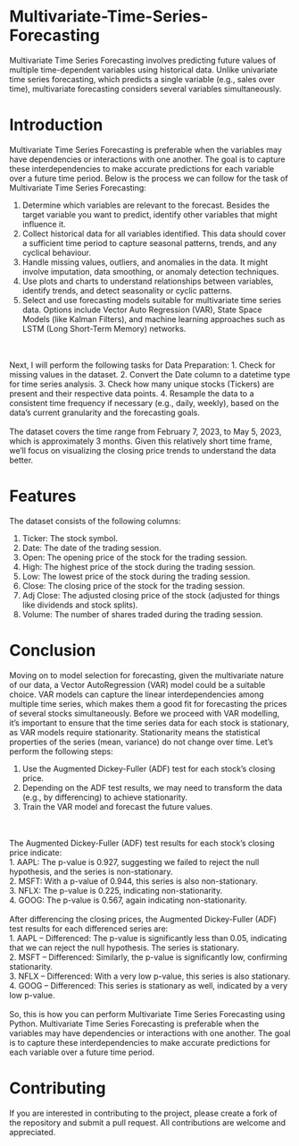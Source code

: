 # Multivariate-Time-Series-Forecasting
Multivariate Time Series Forecasting involves predicting future values of multiple time-dependent variables using historical data. Unlike univariate time series forecasting, which predicts a single variable (e.g., sales over time), multivariate forecasting considers several variables simultaneously. 
# Introduction
Multivariate Time Series Forecasting is preferable when the variables may have dependencies or interactions with one another. The goal is to capture these interdependencies to make accurate predictions for each variable over a future time period. Below is the process we can follow for the task of Multivariate Time Series Forecasting:
1. Determine which variables are relevant to the forecast. Besides the target variable you want to predict, identify other variables that might influence it.
2. Collect historical data for all variables identified. This data should cover a sufficient time period to capture seasonal patterns, trends, and any cyclical behaviour.
3. Handle missing values, outliers, and anomalies in the data. It might involve imputation, data smoothing, or anomaly detection techniques.
4. Use plots and charts to understand relationships between variables, identify trends, and detect seasonality or cyclic patterns.
5. Select and use forecasting models suitable for multivariate time series data. Options include Vector Auto Regression (VAR), State Space Models (like Kalman Filters), and machine learning approaches such as LSTM (Long Short-Term Memory) networks.
<br>
<br>
Next, I will perform the following tasks for Data Preparation:
1. Check for missing values in the dataset.
2. Convert the Date column to a datetime type for time series analysis.
3. Check how many unique stocks (Tickers) are present and their respective data points.
4. Resample the data to a consistent time frequency if necessary (e.g., daily, weekly), based on the data’s current granularity and the forecasting goals.
<br>
<br>
The dataset covers the time range from February 7, 2023, to May 5, 2023, which is approximately 3 months. Given this relatively short time frame, we’ll focus on visualizing the closing price trends to understand the data better.

# Features
The dataset consists of the following columns:
1. Ticker: The stock symbol.
2. Date: The date of the trading session.
3. Open: The opening price of the stock for the trading session.
4. High: The highest price of the stock during the trading session.
5. Low: The lowest price of the stock during the trading session.
6. Close: The closing price of the stock for the trading session.
7. Adj Close: The adjusted closing price of the stock (adjusted for things like dividends and stock splits).
8. Volume: The number of shares traded during the trading session.

# Conclusion
Moving on to model selection for forecasting, given the multivariate nature of our data, a Vector AutoRegression (VAR) model could be a suitable choice. VAR models can capture the linear interdependencies among multiple time series, which makes them a good fit for forecasting the prices of several stocks simultaneously. Before we proceed with VAR modelling, it’s important to ensure that the time series data for each stock is stationary, as VAR models require stationarity. Stationarity means the statistical properties of the series (mean, variance) do not change over time. Let’s perform the following steps:
1. Use the Augmented Dickey-Fuller (ADF) test for each stock’s closing price.
2. Depending on the ADF test results, we may need to transform the data (e.g., by differencing) to achieve stationarity.
3. Train the VAR model and forecast the future values.
<br>
<br>
The Augmented Dickey-Fuller (ADF) test results for each stock’s closing price indicate:
<br>
1. AAPL: The p-value is 0.927, suggesting we failed to reject the null hypothesis, and the series is non-stationary.
<br>
2. MSFT: With a p-value of 0.944, this series is also non-stationary.
<br>
3. NFLX: The p-value is 0.225, indicating non-stationarity.
<br>
4. GOOG: The p-value is 0.567, again indicating non-stationarity.
<br>
<br>
After differencing the closing prices, the Augmented Dickey-Fuller (ADF) test results for each differenced series are:
<br>
1. AAPL – Differenced: The p-value is significantly less than 0.05, indicating that we can reject the null hypothesis. The series is stationary.
<br>
2. MSFT – Differenced: Similarly, the p-value is significantly low, confirming stationarity.
<br>
3. NFLX – Differenced: With a very low p-value, this series is also stationary.
<br>
4. GOOG – Differenced: This series is stationary as well, indicated by a very low p-value.
<br>
<br>
So, this is how you can perform Multivariate Time Series Forecasting using Python. Multivariate Time Series Forecasting is preferable when the variables may have dependencies or interactions with one another. The goal is to capture these interdependencies to make accurate predictions for each variable over a future time period.

# Contributing
If you are interested in contributing to the project, please create a fork of the repository and submit a pull request. All contributions are welcome and appreciated.
